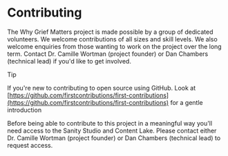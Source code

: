 # Contributing

The Why Grief Matters project is made possible by a group of dedicated volunteers. We welcome contributions of all sizes and skill levels. We also welcome enquiries from those wanting to work on the project over the long term. Contact Dr. Camille Wortman (project founder) or Dan Chambers (technical lead) if you'd like to get involved.

> [!Tip]
>
> If you're new to contributing to open source using GitHub. Look at [https://github.com/firstcontributions/first-contributions](https://github.com/firstcontributions/first-contributions) for a gentle introduction

Before being able to contribute to this project in a meaningful way you'll need access to the Sanity Studio and Content Lake. Please contact either Dr. Camille Wortman (project founder) or Dan Chambers (technical lead) to request access.
